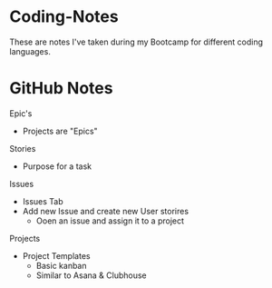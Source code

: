 # Coding-Notes
These are notes I've taken during my Bootcamp for different coding languages.

# GitHub Notes
Epic's
- Projects are "Epics"

Stories
- Purpose for a task

Issues
- Issues Tab
- Add new Issue and create new User storires
    - Ooen an issue and assign it to a project

Projects
- Project Templates
    - Basic kanban
    - Similar to Asana & Clubhouse